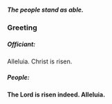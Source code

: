 ##### The people stand as able.
### Greeting

##### Officiant:
Alleluia. Christ is risen.

##### **People:**
**The Lord is risen indeed. Alleluia.**
